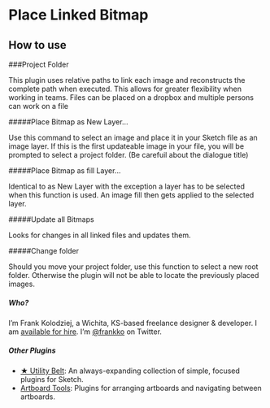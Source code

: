 # Place Linked Bitmap
## How to use


###Project Folder

This plugin uses relative paths to link each image and reconstructs the complete path when executed. This allows for greater flexibility when working in teams. Files can be placed on a dropbox and multiple persons can work on a file 

#####Place Bitmap as New Layer...

Use this command to select an image and place it in your Sketch file as an image layer. If this is the first updateable image in your file, you will be prompted to select a project folder. (Be carefuil about the dialogue title)

#####Place Bitmap as fill Layer...

Identical to as New Layer with the exception a layer has to be selected when this function is used. An image fill then gets applied to the selected layer. 

#####Update all Bitmaps

Looks for changes in all linked files and updates them. 


#####Change folder

Should you move your project folder, use this function to select a new root folder. Otherwise the plugin will not be able to locate the previously placed images. 


##### Who?

I’m Frank Kolodziej, a Wichita, KS-based freelance designer & developer. I am [available for hire](http://kolo.io/). I’m [@frankko](https://twitter.com/frankko) on Twitter.

##### Other Plugins

- [★ Utility Belt](https://github.com/frankko/UtilityBelt): An always-expanding collection of simple, focused plugins for Sketch.
- [Artboard Tools](https://github.com/frankko/Artboard-Tools): Plugins for arranging artboards and navigating between artboards.
